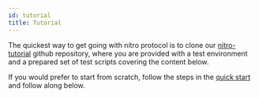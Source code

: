 ```yaml
---
id: tutorial
title: Tutorial
---
```


The quickest way to get going with nitro protocol is to clone our [nitro-tutorial](https://github.com/statechannels/nitro-tutorial) github repository, where you are provided with a test environment and a prepared set of test scripts covering the content below.

If you would prefer to start from scratch, follow the steps in the [quick start](./quick-start) and follow along below.
